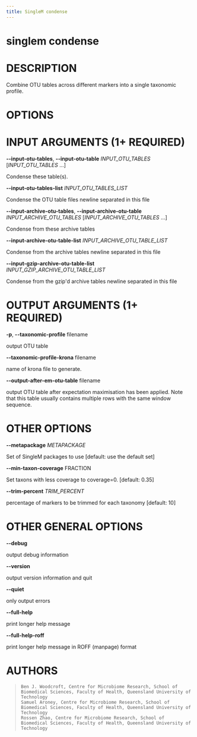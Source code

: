 ```yaml
---
title: SingleM condense
---
```

# singlem condense

DESCRIPTION
===========

Combine OTU tables across different markers into a single taxonomic
profile.

OPTIONS
=======

INPUT ARGUMENTS (1+ REQUIRED)
=============================

**\--input-otu-tables**, **\--input-otu-table** *INPUT_OTU_TABLES* [*INPUT_OTU_TABLES* \...]

  Condense these table(s).

**\--input-otu-tables-list** *INPUT_OTU_TABLES_LIST*

  Condense the OTU table files newline separated in this file

**\--input-archive-otu-tables**, **\--input-archive-otu-table** *INPUT_ARCHIVE_OTU_TABLES* [*INPUT_ARCHIVE_OTU_TABLES* \...]

  Condense from these archive tables

**\--input-archive-otu-table-list** *INPUT_ARCHIVE_OTU_TABLE_LIST*

  Condense from the archive tables newline separated in this file

**\--input-gzip-archive-otu-table-list** *INPUT_GZIP_ARCHIVE_OTU_TABLE_LIST*

  Condense from the gzip\'d archive tables newline separated in this
    file

OUTPUT ARGUMENTS (1+ REQUIRED)
==============================

**-p**, **\--taxonomic-profile** filename

  output OTU table

**\--taxonomic-profile-krona** filename

  name of krona file to generate.

**\--output-after-em-otu-table** filename

  output OTU table after expectation maximisation has been applied.
    Note that this table usually contains multiple rows with the same
    window sequence.

OTHER OPTIONS
=============

**\--metapackage** *METAPACKAGE*

  Set of SingleM packages to use [default: use the default set]

**\--min-taxon-coverage** FRACTION

  Set taxons with less coverage to coverage=0. [default: 0.35]

**\--trim-percent** *TRIM_PERCENT*

  percentage of markers to be trimmed for each taxonomy [default:
    10]

OTHER GENERAL OPTIONS
=====================

**\--debug**

  output debug information

**\--version**

  output version information and quit

**\--quiet**

  only output errors

**\--full-help**

  print longer help message

**\--full-help-roff**

  print longer help message in ROFF (manpage) format

AUTHORS
=======

>     Ben J. Woodcroft, Centre for Microbiome Research, School of Biomedical Sciences, Faculty of Health, Queensland University of Technology
>     Samuel Aroney, Centre for Microbiome Research, School of Biomedical Sciences, Faculty of Health, Queensland University of Technology
>     Rossen Zhao, Centre for Microbiome Research, School of Biomedical Sciences, Faculty of Health, Queensland University of Technology
